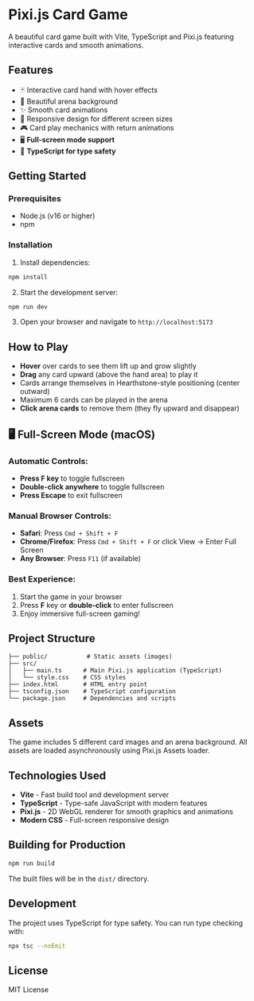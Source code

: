 # Pixi.js Card Game

A beautiful card game built with Vite, TypeScript and Pixi.js featuring
interactive cards and smooth animations.

## Features

- 🃏 Interactive card hand with hover effects
- 🎨 Beautiful arena background
- ✨ Smooth card animations
- 📱 Responsive design for different screen sizes
- 🎮 Card play mechanics with return animations
- 🖥️ **Full-screen mode support**
- 📝 **TypeScript for type safety**

## Getting Started

### Prerequisites

- Node.js (v16 or higher)
- npm

### Installation

1. Install dependencies:

```bash
npm install
```

2. Start the development server:

```bash
npm run dev
```

3. Open your browser and navigate to `http://localhost:5173`

## How to Play

- **Hover** over cards to see them lift up and grow slightly
- **Drag** any card upward (above the hand area) to play it
- Cards arrange themselves in Hearthstone-style positioning (center outward)
- Maximum 6 cards can be played in the arena
- **Click arena cards** to remove them (they fly upward and disappear)

## 🖥️ Full-Screen Mode (macOS)

### Automatic Controls:

- **Press F key** to toggle fullscreen
- **Double-click anywhere** to toggle fullscreen
- **Press Escape** to exit fullscreen

### Manual Browser Controls:

- **Safari**: Press `Cmd + Shift + F`
- **Chrome/Firefox**: Press `Cmd + Shift + F` or click View → Enter Full Screen
- **Any Browser**: Press `F11` (if available)

### Best Experience:

1. Start the game in your browser
2. Press **F** key or **double-click** to enter fullscreen
3. Enjoy immersive full-screen gaming!

## Project Structure

```
├── public/           # Static assets (images)
├── src/
│   ├── main.ts      # Main Pixi.js application (TypeScript)
│   └── style.css    # CSS styles
├── index.html       # HTML entry point
├── tsconfig.json    # TypeScript configuration
└── package.json     # Dependencies and scripts
```

## Assets

The game includes 5 different card images and an arena background. All assets
are loaded asynchronously using Pixi.js Assets loader.

## Technologies Used

- **Vite** - Fast build tool and development server
- **TypeScript** - Type-safe JavaScript with modern features
- **Pixi.js** - 2D WebGL renderer for smooth graphics and animations
- **Modern CSS** - Full-screen responsive design

## Building for Production

```bash
npm run build
```

The built files will be in the `dist/` directory.

## Development

The project uses TypeScript for type safety. You can run type checking with:

```bash
npx tsc --noEmit
```

## License

MIT License
